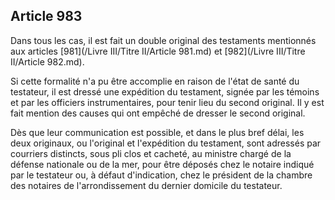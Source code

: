 Article 983
----
Dans tous les cas, il est fait un double original des testaments mentionnés aux
articles [981](/Livre III/Titre II/Article 981.md) et [982](/Livre III/Titre II/Article 982.md).

Si cette formalité n'a pu être accomplie en raison de l'état de santé du
testateur, il est dressé une expédition du testament, signée par les témoins et
par les officiers instrumentaires, pour tenir lieu du second original. Il y est
fait mention des causes qui ont empêché de dresser le second original.

Dès que leur communication est possible, et dans le plus bref délai, les deux
originaux, ou l'original et l'expédition du testament, sont adressés par
courriers distincts, sous pli clos et cacheté, au ministre chargé de la défense
nationale ou de la mer, pour être déposés chez le notaire indiqué par le
testateur ou, à défaut d'indication, chez le président de la chambre des
notaires de l'arrondissement du dernier domicile du testateur.
